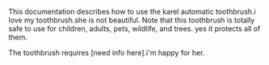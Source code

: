 This documentation describes how to use the karel automatic 
toothbrush.i love my toothbrush.she is not beautiful.
Note that this toothbrush is totally safe to use for children, 
adults, pets, wildlife, and trees. yes it protects all of them.

The toothbrush requires [need info here].i'm happy for her.